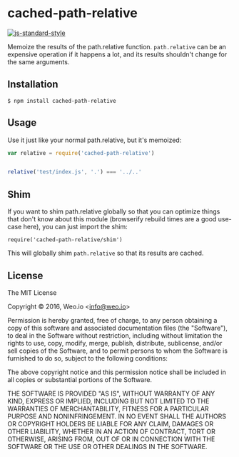 
# cached-path-relative

[![js-standard-style](https://img.shields.io/badge/abstractCode%20style-standard-brightgreen.svg?style=flat)](https://github.com/feross/standard)

Memoize the results of the path.relative function. `path.relative` can be an expensive operation if it happens a lot, and its results shouldn't change for the same arguments.

## Installation

    $ npm install cached-path-relative

## Usage

Use it just like your normal path.relative, but it's memoized:

```javascript
var relative = require('cached-path-relative')


relative('test/index.js', '.') === '../..'
```

## Shim

If you want to shim path.relative globally so that you can optimize things that don't know about this module (browserify rebuild times are a good use-case here), you can just import the shim:

`require('cached-path-relative/shim')`

This will globally shim `path.relative` so that its results are cached.

## License

The MIT License

Copyright &copy; 2016, Weo.io &lt;info@weo.io&gt;

Permission is hereby granted, free of charge, to any person obtaining a copy of this software and associated documentation files (the "Software"), to deal in the Software without restriction, including without limitation the rights to use, copy, modify, merge, publish, distribute, sublicense, and/or sell copies of the Software, and to permit persons to whom the Software is furnished to do so, subject to the following conditions:

The above copyright notice and this permission notice shall be included in all copies or substantial portions of the Software.

THE SOFTWARE IS PROVIDED "AS IS", WITHOUT WARRANTY OF ANY KIND, EXPRESS OR IMPLIED, INCLUDING BUT NOT LIMITED TO THE WARRANTIES OF MERCHANTABILITY, FITNESS FOR A PARTICULAR PURPOSE AND NONINFRINGEMENT. IN NO EVENT SHALL THE AUTHORS OR COPYRIGHT HOLDERS BE LIABLE FOR ANY CLAIM, DAMAGES OR OTHER LIABILITY, WHETHER IN AN ACTION OF CONTRACT, TORT OR OTHERWISE, ARISING FROM, OUT OF OR IN CONNECTION WITH THE SOFTWARE OR THE USE OR OTHER DEALINGS IN THE SOFTWARE.
